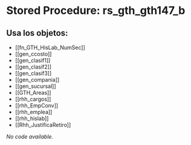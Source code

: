# Stored Procedure: rs_gth_gth147_b

## Usa los objetos:
- [[fn_GTH_HisLab_NumSec]]
- [[gen_ccosto]]
- [[gen_clasif1]]
- [[gen_clasif2]]
- [[gen_clasif3]]
- [[gen_compania]]
- [[gen_sucursal]]
- [[GTH_Areas]]
- [[rhh_cargos]]
- [[rhh_EmpConv]]
- [[rhh_emplea]]
- [[rhh_hislab]]
- [[Rhh_JustificaRetiro]]

*No code available.*
